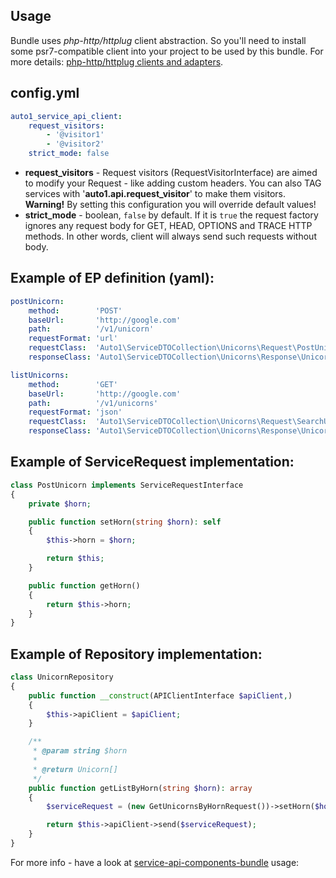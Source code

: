 ## Usage
Bundle uses *php-http/httplug* client abstraction.
So you'll need to install some psr7-compatible client into your project to be used by this bundle.
For more details: [php-http/httplug clients and adapters](http://docs.php-http.org/en/latest/clients.html).


## config.yml
```yaml
auto1_service_api_client:
    request_visitors:
        - '@visitor1'
        - '@visitor2'
    strict_mode: false
```
- **request_visitors** - Request visitors (RequestVisitorInterface) are aimed to modify your Request - like adding custom headers.
You can also TAG services with '**auto1.api.request_visitor**' to make them visitors.
**Warning!** By setting this configuration you will override default values!
- **strict_mode** - boolean, ```false``` by default. If it is ```true``` the request factory ignores any request body for GET, HEAD, OPTIONS and TRACE HTTP methods. 
In other words, client will always send such requests without body.

## Example of EP definition (yaml): 
```yaml
postUnicorn:
    method:        'POST'
    baseUrl:       'http://google.com'
    path:          '/v1/unicorn'
    requestFormat: 'url'
    requestClass:  'Auto1\ServiceDTOCollection\Unicorns\Request\PostUnicorn'
    responseClass: 'Auto1\ServiceDTOCollection\Unicorns\Response\Unicorn'

listUnicorns:
    method:        'GET'
    baseUrl:       'http://google.com'
    path:          '/v1/unicorns'
    requestFormat: 'json'
    requestClass:  'Auto1\ServiceDTOCollection\Unicorns\Request\SearchUnicorns'
    responseClass: 'Auto1\ServiceDTOCollection\Unicorns\Response\Unicorn[]'
```

## Example of ServiceRequest implementation:
```php
class PostUnicorn implements ServiceRequestInterface
{
    private $horn;

    public function setHorn(string $horn): self
    {
        $this->horn = $horn;

        return $this;
    }

    public function getHorn()
    {
        return $this->horn;
    }
}

```

## Example of Repository implementation:
```php
class UnicornRepository
{
    public function __construct(APIClientInterface $apiClient,)
    {
        $this->apiClient = $apiClient;
    }

    /**
     * @param string $horn
     *
     * @return Unicorn[]
     */
    public function getListByHorn(string $horn): array
    {
        $serviceRequest = (new GetUnicornsByHornRequest())->setHorn($horn);

        return $this->apiClient->send($serviceRequest);
    }
}
```

For more info - have a look at [service-api-components-bundle](https://github.com/auto1-oss/service-api-components-bundle) usage:

